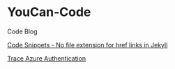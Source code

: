 # YouCan-Code
Code Blog

<a href="./CodeSnippets">Code Snippets - No file extension for href links in Jekyll</a>

<a href="./Posts/TraceAzureAuthentication">Trace Azure Authentication</a>
